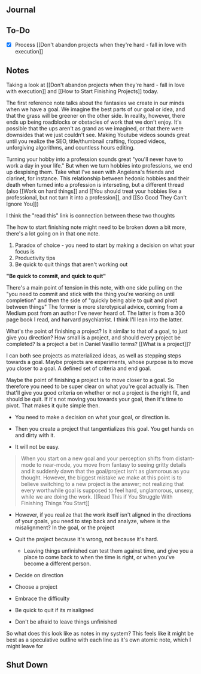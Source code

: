 ## Journal


## To-Do
- [x] Process [[Don't abandon projects when they're hard - fall in love with execution]]


## Notes

Taking a look at [[Don't abandon projects when they're hard - fall in love with execution]] and [[How to Start Finishing Projects]] today.

The first reference note talks about the fantasies we create in our minds when we have a goal. We imagine the best parts of our goal or idea, and that the grass will be greener on the other side. In reality, however, there ends up being roadblocks or obstacles of work that we don't enjoy. It's possible that the ups aren't as grand as we imagined, or that there were downsides that we just couldn't see. Making Youtube videos sounds great until you realize the SEO, title/thumbnail crafting, flopped videos, unforgiving algorithms, and countless hours editing. 

Turning your hobby into a profession sounds great "you'll never have to work a day in your life." But when we turn hobbies into professions, we end up despising them. Take what I've seen with Angelena's friends and clarinet, for instance. This relationship between hedonic hobbies and their death when turned into a profession is interseting, but a different thread (also [[Work on hard things]] and [[You should treat your hobbies like a professional, but not turn it into a profession]], and [[So Good They Can't Ignore You]])

I think the "read this" link is connection between these two thoughts

The how to start finishing note might need to be broken down a bit more, there's a lot going on in that one note.

1. Paradox of choice - you need to start by making a decision on what your focus is
2. Productivity tips
3. Be quick to quit things that aren't working out

**"Be quick to commit, and quick to quit"**

There's a main point of tension in this note, with one side pulling on the "you need to commit and stick with the thing you're working on until completion" and then the side of "quickly being able to quit and pivot between things" The former is more sterotypical advice, coming from a Medium post from an author I've never heard of. The latter is from a 300 page book I read, and harvard psychiatrist. I think I'll lean into the latter. 

What's the point of finishing a project? Is it similar to that of a goal, to just give you direction? How small is a project, and should every project be completed? Is a project a bet in Daniel Vasillio terms?  [[What is a project]]?

I can both see projects as materialized ideas, as well as stepping steps towards a goal. Maybe projects are experiments, whose purpose is to move you closer to a goal. A defined set of criteria and end goal. 

Maybe the point of finishing a project is to move closer to a goal. So therefore you need to be super clear on what you're goal actually is. Then that'll give you good criteria on whether or not a project is the right fit, and should be quit. If it's not moving you towards your goal, then it's time to pivot. That makes it quite simple then. 


- You need to make a decision on what your goal, or direction is.

- Then you create a project that tangentializes this goal. You get hands on and dirty with it. 
- It will not be easy. 
> 	When you start on a new goal and your perception shifts from distant-mode to near-mode, you move from fantasy to seeing gritty details and it suddenly dawn that the goal/project isn’t as glamorous as you thought. However, the biggest mistake we make at this point is to believe switching to a new project is the answer; not realizing that every worthwhile goal is supposed to feel hard, unglamorous, unsexy, while we are doing the work. [[Read This if You Struggle With Finishing Things You Start]]

- However, if you realize that the work itself isn't aligned in the directions of your goals, you need to step back and analyze, where is the misalignment? In the goal, or the project
- Quit the project because it's wrong, not because it's hard. 
	- Leaving things unfinished can test them against time, and give you a place to come back to when the time is right, or when you've become a different person.



- Decide on direction
- Choose a project
- Embrace the difficulty
- Be quick to quit if its misaligned
- Don't be afraid to leave things unfinished


So what does this look like as notes in my system? This feels like it might be best as a speculative outline with each line as it's own atomic note, which I might leave for 

 
## Shut Down
